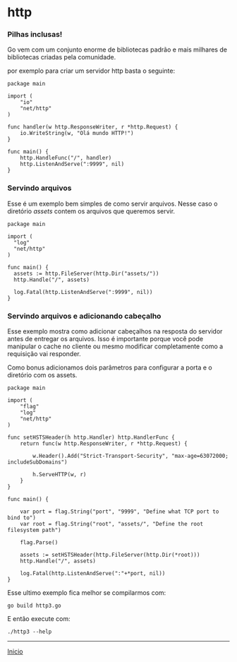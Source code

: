 # http

### Pilhas inclusas!

Go vem com um conjunto enorme de bibliotecas padrão e mais milhares de bibliotecas criadas pela comunidade.

por exemplo para criar um servidor http basta o seguinte:


```
package main

import (
	"io"
	"net/http"
)

func handler(w http.ResponseWriter, r *http.Request) {
	io.WriteString(w, "Olá mundo HTTP!")
}

func main() {
	http.HandleFunc("/", handler)
	http.ListenAndServe(":9999", nil)
}
```

### Servindo arquivos

Esse é um exemplo bem simples de como servir arquivos. Nesse caso o diretório *assets* contem os arquivos que queremos servir.

```
package main

import (
  "log"
  "net/http"
)

func main() {
  assets := http.FileServer(http.Dir("assets/"))
  http.Handle("/", assets)

  log.Fatal(http.ListenAndServe(":9999", nil))
}
```

### Servindo arquivos e adicionando cabeçalho

Esse exemplo mostra como adicionar cabeçalhos na resposta do servidor antes de entregar os arquivos. Isso é importante porque você pode manipular o cache no cliente ou mesmo modificar completamente como a requisição vai responder.

Como bonus adicionamos dois parâmetros para configurar a porta e o diretório com os assets.

```
package main

import (
	"flag"
	"log"
	"net/http"
)

func setHSTSHeader(h http.Handler) http.HandlerFunc {
	return func(w http.ResponseWriter, r *http.Request) {

		w.Header().Add("Strict-Transport-Security", "max-age=63072000; includeSubDomains")

		h.ServeHTTP(w, r)
	}
}

func main() {

	var port = flag.String("port", "9999", "Define what TCP port to bind to")
	var root = flag.String("root", "assets/", "Define the root filesystem path")

	flag.Parse()

	assets := setHSTSHeader(http.FileServer(http.Dir(*root)))
	http.Handle("/", assets)

	log.Fatal(http.ListenAndServe(":"+*port, nil))
}
```

Esse ultimo exemplo fica melhor se compilarmos com:

```
go build http3.go
```

E então execute com:

```
./http3 --help
```





---
[Inicio](README.md)
